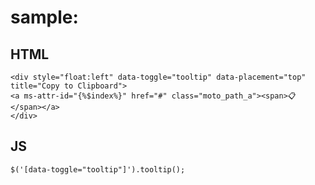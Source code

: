sample:
======================================
HTML
--------------------------------------
```
<div style="float:left" data-toggle="tooltip" data-placement="top" title="Copy to Clipboard">
<a ms-attr-id="{%$index%}" href="#" class="moto_path_a"><span>📋</span></a>
</div>
```
JS
--------------------------------------
```
$('[data-toggle="tooltip"]').tooltip();
```
